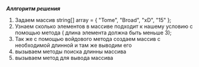 
***Аллгоритм решения***
1. Задаем массив string[] array = { "Tome", "Broad", "xD", "15" };
2. Узнаем сколько элементов в массиве подходит к нашему условию с помощью метода ( длина элемента должна быть меньше 3);
3. Так же с помощью войдового метода создаем массив с необходимой длинной и там же выводим его
4. вызываем методы поиска длинны массива
5. вызываем метод для вывода массива